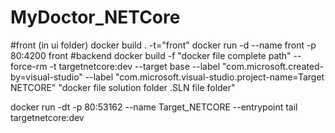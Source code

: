 # MyDoctor_NETCore
#front (in ui folder)
docker build . -t="front"
docker run -d --name front -p 80:4200  front
#backend
docker build -f "docker file complete path" --force-rm -t targetnetcore:dev --target base  --label "com.microsoft.created-by=visual-studio" --label "com.microsoft.visual-studio.project-name=Target NETCORE" "docker file solution folder .SLN file folder"

docker run -dt  -p 80:53162 --name Target_NETCORE --entrypoint tail targetnetcore:dev
